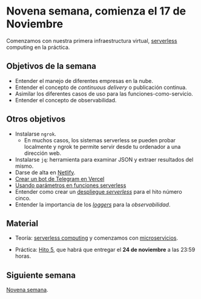 # Novena semana, comienza el 17 de Noviembre

Comenzamos con nuestra primera infraestructura
virtual,
[serverless](http://jj.github.io/IV/documentos/temas/Serverless)
computing en la práctica.

## Objetivos de la semana

- Entender el manejo de diferentes empresas en la nube.
- Entender el concepto de *continuous delivery* o publicación
  continua.
- Asimilar los diferentes casos de uso para las
  funciones-como-servicio.
- Entender el concepto de observabilidad.

## Otros objetivos

- Instalarse `ngrok`.
  - En muchos casos, los sistemas serverless se pueden probar
    localmente y ngrok te permite servir desde tu ordenador a una
    dirección web.
- Instalarse `jq`: herramienta para examinar JSON y extraer resultados
  del mismo.
- Darse de alta en [Netlify](https://netlify.com).
- [Crear un bot de Telegram en Vercel](https://dev.to/jj/create-a-serverless-telegram-bot-using-go-and-vercel-4fdb)
- [Usando parámetros en funciones serverless](http://jj.github.io/IV/documentos/temas/Serverless#usando-par%C3%A1metros)
- Entender como crear
  un
  [despliegue *serverless*](http://jj.github.io/IV/documentos/proyecto/5.Serverless) para
  el hito número cinco.
- Entender la importancia de
  los
  [*loggers*](http://jj.github.io/IV/documentos/temas/Microservicios#creando-un-microservicio-desde-cero) para
  la *observabilidad*.

## Material

- Teoría:
  [serverless computing](http://jj.github.io/IV/documentos/temas/Serverless#usando-par%C3%A1metros) y
  comenzamos
  con
  [microservicios](http://jj.github.io/IV/documentos/temas/Microservicios).

- Práctica:
  [Hito 5](http://jj.github.io/IV/documentos/proyecto/5.Serverless),
  que habrá que entregar el **24 de noviembre** a las 23:59 horas.

## Siguiente semana

[Novena semana](semana-09.md).
